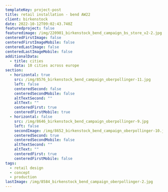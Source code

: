 ```yaml
---
templateKey: project-post
title: retail installation - bend AW22
client: birkenstock
date: 2022-10-12T09:02:43.740Z
featuredproject: false
featuredimage: /img/220901_birkenstock_bend_campaign_bs_store_v2-2.jpg
centeredFirstImage: false
centeredFirstImageMobile: false
centeredLastImage: false
centeredLastImageMobile: false
additionalData:
  - title: cities
    data: 10 cities across europe
section:
  - horizontal: true
    src: /img/8576_birkenstock_bend_campaign_oberpollinger-11.jpg
    left: false
    centeredSecond: false
    centeredSecondMobile: false
    altTextSecond: ""
    altText: ""
    centeredFirst: true
    centeredFirstMobile: true
  - horizontal: false
    src: /img/8646_birkenstock_bend_campaign_oberpollinger-9.jpg
    left: false
    secondImage: /img/8652_birkenstock_bend_campaign_oberpollinger-10.jpg
    centeredSecond: true
    centeredSecondMobile: false
    altTextSecond: ""
    altText: ""
    centeredFirst: true
    centeredFirstMobile: false
tags:
  - retail design
  - concept
  - production
lastImage: /img/8584_birkenstock_bend_campaign_oberpollinger-2.jpg
---
```

